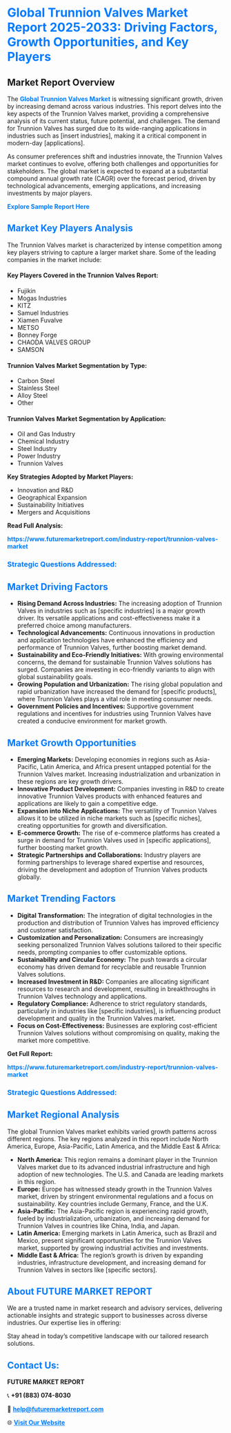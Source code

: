 <h1 style="color: #007BFF;">Global Trunnion Valves Market Report 2025-2033: Driving Factors, Growth Opportunities, and Key Players</h1>

<section id="overview">
<h2>Market Report Overview</h2>
<p>The <a href="https://www.futuremarketreport.com/industry-report/trunnion-valves-market" style="color: #007BFF; text-decoration: none;"><strong>Global Trunnion Valves Market</strong></a> is witnessing significant growth, driven by increasing demand across various industries. This report delves into the key aspects of the Trunnion Valves market, providing a comprehensive analysis of its current status, future potential, and challenges. The demand for Trunnion Valves has surged due to its wide-ranging applications in industries such as [insert industries], making it a critical component in modern-day [applications].</p>
<p>As consumer preferences shift and industries innovate, the Trunnion Valves market continues to evolve, offering both challenges and opportunities for stakeholders. The global market is expected to expand at a substantial compound annual growth rate (CAGR) over the forecast period, driven by technological advancements, emerging applications, and increasing investments by major players.</p>
</section>

<section id="overview">
<p><a href="https://www.futuremarketreport.com/request-sample/reportId=128605" style="color: #007BFF; text-decoration: none;"><strong>Explore Sample Report Here</strong></a></p>
</section>

<section id="key-players">
<h2 style="color: #007BFF;">Market Key Players Analysis</h2>
<p>The Trunnion Valves market is characterized by intense competition among key players striving to capture a larger market share. Some of the leading companies in the market include:</p>
<h4>Key Players Covered in the Trunnion Valves Report:</h4>
<ul><li>Fujikin</li><li>Mogas Industries</li><li>KITZ</li><li>Samuel Industries</li><li>Xiamen Fuvalve</li><li>METSO</li><li>Bonney Forge</li><li>CHAODA VALVES GROUP</li><li>SAMSON</li></ul>
<h4>Trunnion Valves Market Segmentation by Type:</h4>
<ul><li>Carbon Steel</li><li>Stainless Steel</li><li>Alloy Steel</li><li>Other</li></ul>

<h4>Trunnion Valves Market Segmentation by Application:</h4>
<ul><li>Oil and Gas Industry</li><li>Chemical Industry</li><li>Steel Industry</li><li>Power Industry</li><li>Trunnion Valves</li></ul>
<p><strong>Key Strategies Adopted by Market Players:</strong></p>
<ul>
<li>Innovation and R&D</li>
<li>Geographical Expansion</li>
<li>Sustainability Initiatives</li>
<li>Mergers and Acquisitions</li>
</ul>
</section>

<section>
<p><strong>Read Full Analysis: </strong></p><a href="https://www.futuremarketreport.com/industry-report/trunnion-valves-market" style="color: #007BFF; text-decoration: none;"><strong>https://www.futuremarketreport.com/industry-report/trunnion-valves-market</strong></a>
<h3 style="color: #007BFF;">Strategic Questions Addressed:</h3>
</section>

<section id="driving-factors">
<h2 style="color: #007BFF;">Market Driving Factors</h2>
<ul>
<li><strong>Rising Demand Across Industries:</strong> The increasing adoption of Trunnion Valves in industries such as [specific industries] is a major growth driver. Its versatile applications and cost-effectiveness make it a preferred choice among manufacturers.</li>
<li><strong>Technological Advancements:</strong> Continuous innovations in production and application technologies have enhanced the efficiency and performance of Trunnion Valves, further boosting market demand.</li>
<li><strong>Sustainability and Eco-Friendly Initiatives:</strong> With growing environmental concerns, the demand for sustainable Trunnion Valves solutions has surged. Companies are investing in eco-friendly variants to align with global sustainability goals.</li>
<li><strong>Growing Population and Urbanization:</strong> The rising global population and rapid urbanization have increased the demand for [specific products], where Trunnion Valves plays a vital role in meeting consumer needs.</li>
<li><strong>Government Policies and Incentives:</strong> Supportive government regulations and incentives for industries using Trunnion Valves have created a conducive environment for market growth.</li>
</ul>
</section>

<section id="growth-opportunities">
<h2 style="color: #007BFF;">Market Growth Opportunities</h2>
<ul>
<li><strong>Emerging Markets:</strong> Developing economies in regions such as Asia-Pacific, Latin America, and Africa present untapped potential for the Trunnion Valves market. Increasing industrialization and urbanization in these regions are key growth drivers.</li>
<li><strong>Innovative Product Development:</strong> Companies investing in R&D to create innovative Trunnion Valves products with enhanced features and applications are likely to gain a competitive edge.</li>
<li><strong>Expansion into Niche Applications:</strong> The versatility of Trunnion Valves allows it to be utilized in niche markets such as [specific niches], creating opportunities for growth and diversification.</li>
<li><strong>E-commerce Growth:</strong> The rise of e-commerce platforms has created a surge in demand for Trunnion Valves used in [specific applications], further boosting market growth.</li>
<li><strong>Strategic Partnerships and Collaborations:</strong> Industry players are forming partnerships to leverage shared expertise and resources, driving the development and adoption of Trunnion Valves products globally.</li>
</ul>
</section>

<section id="trending-factors">
<h2 style="color: #007BFF;">Market Trending Factors</h2>
<ul>
<li><strong>Digital Transformation:</strong> The integration of digital technologies in the production and distribution of Trunnion Valves has improved efficiency and customer satisfaction.</li>
<li><strong>Customization and Personalization:</strong> Consumers are increasingly seeking personalized Trunnion Valves solutions tailored to their specific needs, prompting companies to offer customizable options.</li>
<li><strong>Sustainability and Circular Economy:</strong> The push towards a circular economy has driven demand for recyclable and reusable Trunnion Valves solutions.</li>
<li><strong>Increased Investment in R&D:</strong> Companies are allocating significant resources to research and development, resulting in breakthroughs in Trunnion Valves technology and applications.</li>
<li><strong>Regulatory Compliance:</strong> Adherence to strict regulatory standards, particularly in industries like [specific industries], is influencing product development and quality in the Trunnion Valves market.</li>
<li><strong>Focus on Cost-Effectiveness:</strong> Businesses are exploring cost-efficient Trunnion Valves solutions without compromising on quality, making the market more competitive.</li>
</ul>
</section>

<section>
<p><strong>Get Full Report: </strong></p><a href="https://www.futuremarketreport.com/industry-report/trunnion-valves-market" style="color: #007BFF; text-decoration: none;"><strong>https://www.futuremarketreport.com/industry-report/trunnion-valves-market</strong></a>
<h3 style="color: #007BFF;">Strategic Questions Addressed:</h3>
</section>


<section id="regional-analysis">
<h2 style="color: #007BFF;">Market Regional Analysis</h2>
<p>The global Trunnion Valves market exhibits varied growth patterns across different regions. The key regions analyzed in this report include North America, Europe, Asia-Pacific, Latin America, and the Middle East & Africa:</p>
<ul>
<li><strong>North America:</strong> This region remains a dominant player in the Trunnion Valves market due to its advanced industrial infrastructure and high adoption of new technologies. The U.S. and Canada are leading markets in this region.</li>
<li><strong>Europe:</strong> Europe has witnessed steady growth in the Trunnion Valves market, driven by stringent environmental regulations and a focus on sustainability. Key countries include Germany, France, and the U.K.</li>
<li><strong>Asia-Pacific:</strong> The Asia-Pacific region is experiencing rapid growth, fueled by industrialization, urbanization, and increasing demand for Trunnion Valves in countries like China, India, and Japan.</li>
<li><strong>Latin America:</strong> Emerging markets in Latin America, such as Brazil and Mexico, present significant opportunities for the Trunnion Valves market, supported by growing industrial activities and investments.</li>
<li><strong>Middle East & Africa:</strong> The region’s growth is driven by expanding industries, infrastructure development, and increasing demand for Trunnion Valves in sectors like [specific sectors].</li>
</ul>
</section>

<footer>
<h2 style="color: #007BFF;">About FUTURE MARKET REPORT</h2>
<p>We are a trusted name in market research and advisory services, delivering actionable insights and strategic support to businesses across diverse industries. Our expertise lies in offering:</p>

<p>Stay ahead in today’s competitive landscape with our tailored research solutions.</p>

<h2 style="color: #007BFF;">Contact Us:</h2>
<p><strong>FUTURE MARKET REPORT</strong></p>
<p>📞 <strong>+91 (883) 074-8030</strong></p>
<p>📧 <strong><a href="mailto:help@futuremarketreport.com" style="color: #007BFF;">help@futuremarketreport.com</a></strong></p>
<p>🌐 <strong><a href="https://www.futuremarketreport.com/" style="color: #007BFF;">Visit Our Website</a></strong></p>
</footer>